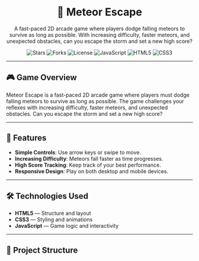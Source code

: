 <h1 align="center">🌠 Meteor Escape</h1>

<p align="center">
  A fast-paced 2D arcade game where players dodge falling meteors to survive as long as possible. With increasing difficulty, faster meteors, and unexpected obstacles, can you escape the storm and set a new high score?
</p>

<p align="center">
  <img src="https://img.shields.io/github/stars/abolfazl-shadrouh/Meteor-Escape?style=flat-square" alt="Stars" />
  <img src="https://img.shields.io/github/forks/abolfazl-shadrouh/Meteor-Escape?style=flat-square" alt="Forks" />
  <img src="https://img.shields.io/github/license/abolfazl-shadrouh/Meteor-Escape?style=flat-square" alt="License" />
  <img src="https://img.shields.io/badge/JavaScript-yellow?style=flat-square&logo=javascript" alt="JavaScript" />
  <img src="https://img.shields.io/badge/HTML5-orange?style=flat-square&logo=html5" alt="HTML5" />
  <img src="https://img.shields.io/badge/CSS3-blue?style=flat-square&logo=css3" alt="CSS3" />
</p>

---

## 🎮 Game Overview

Meteor Escape is a fast-paced 2D arcade game where players must dodge falling meteors to survive as long as possible. The game challenges your reflexes with increasing difficulty, faster meteors, and unexpected obstacles. Can you escape the storm and set a new high score?

---

## 🚀 Features

- **Simple Controls**: Use arrow keys or swipe to move.
- **Increasing Difficulty**: Meteors fall faster as time progresses.
- **High Score Tracking**: Keep track of your best performance.
- **Responsive Design**: Play on both desktop and mobile devices.

---

## 🛠 Technologies Used

- **HTML5** — Structure and layout
- **CSS3** — Styling and animations
- **JavaScript** — Game logic and interactivity

---

## 📂 Project Structure


